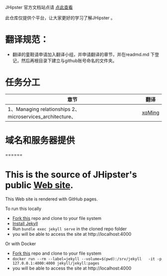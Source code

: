 JHipster  官方文档站点请 [点此查看](http://jhipster.github.io/)

此仓库仅提供个平台，让大家更好的学习了解JHipster 。

# 翻译规范：

* 翻译的童鞋请申请加入翻译小组，并申请翻译的章节，并在readmd.md 下登记，然后再根目录下建立与github账号命名的文件夹。
 


# 任务分工

| 章节 | 翻译 | 
|----|----|
| 1、Managing relationships 2、microservices_architecture、 | [xqMing](https://github.com/QiuMing) |




# 域名和服务器提供




======

This is the source of JHipster's public [Web site](http://jhipster.github.io/).
=======

This Web site is rendered with GitHub pages.

To run this locally

* [Fork this](https://github.com/jhipster/jhipster.github.io/fork) repo and clone to your file system
* [Install Jekyll](https://help.github.com/articles/using-jekyll-with-pages/#installing-jekyll)
* Run `bundle exec jekyll serve` in the cloned repo folder
* you will be able to access the site at http://localhost:4000

Or with Docker
* [Fork this](https://github.com/jhipster/jhipster.github.io/fork) repo and clone to your file system
* `docker run --rm --label=jekyll --volume=$(pwd):/srv/jekyll   -it -p 127.0.0.1:4000:4000 jekyll/jekyll:pages`
* you will be able to access the site at http://localhost:4000
